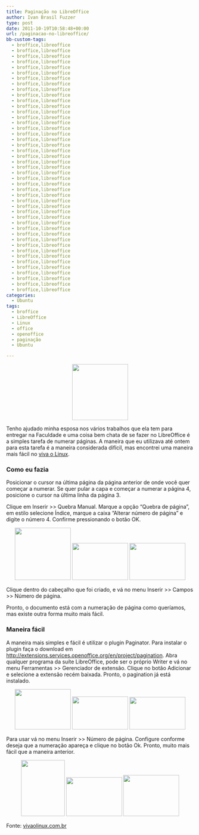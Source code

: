 ```yaml
---
title: Paginação no LibreOffice
author: Ivan Brasil Fuzzer
type: post
date: 2011-10-19T10:58:48+00:00
url: /paginacao-no-libreoffice/
bb-custom-tags:
  - broffice,libreoffice
  - broffice,libreoffice
  - broffice,libreoffice
  - broffice,libreoffice
  - broffice,libreoffice
  - broffice,libreoffice
  - broffice,libreoffice
  - broffice,libreoffice
  - broffice,libreoffice
  - broffice,libreoffice
  - broffice,libreoffice
  - broffice,libreoffice
  - broffice,libreoffice
  - broffice,libreoffice
  - broffice,libreoffice
  - broffice,libreoffice
  - broffice,libreoffice
  - broffice,libreoffice
  - broffice,libreoffice
  - broffice,libreoffice
  - broffice,libreoffice
  - broffice,libreoffice
  - broffice,libreoffice
  - broffice,libreoffice
  - broffice,libreoffice
  - broffice,libreoffice
  - broffice,libreoffice
  - broffice,libreoffice
  - broffice,libreoffice
  - broffice,libreoffice
  - broffice,libreoffice
  - broffice,libreoffice
  - broffice,libreoffice
  - broffice,libreoffice
  - broffice,libreoffice
  - broffice,libreoffice
  - broffice,libreoffice
  - broffice,libreoffice
  - broffice,libreoffice
  - broffice,libreoffice
  - broffice,libreoffice
  - broffice,libreoffice
  - broffice,libreoffice
  - broffice,libreoffice
  - broffice,libreoffice
categories:
  - Ubuntu
tags:
  - broffice
  - LibreOffice
  - Linux
  - office
  - openoffice
  - paginação
  - Ubuntu

---
```

<p style="text-align: center;">
  <img class="alignnone size-full wp-image-2714" title="pagination_0" src="http://www.ubuntero.com.br/wp-content/uploads/2011/10/pagination_0.png" alt="" width="150" height="150" />
</p>

Tenho ajudado minha esposa nos vários trabalhos que ela tem para entregar na Faculdade e uma coisa bem chata de se fazer no LibreOffice é a simples tarefa de numerar páginas. A maneira que eu utilizava até ontem para esta tarefa é a maneira considerada difícil, mas encontrei uma maneira mais fácil no [viva o Linux][1].

### Como eu fazia

Posicionar o cursor na última página da página anterior de onde você quer começar a numerar. Se quer pular a capa e começar a numerar a página 4, posicione o cursor na última linha da página 3.

Clique em Inserir >> Quebra Manual. Marque a opção &#8220;Quebra de página&#8221;, em estilo selecione Índice, marque a caixa &#8220;Alterar número de página&#8221; e digite o número 4. Confirme pressionando o botão OK.

<p style="text-align: center;">
  <a href="http://www.ubuntero.com.br/wp-content/uploads/2011/10/Captura-de-tela-em-2011-10-19-082651.png"><img class="alignnone size-thumbnail wp-image-2718" title="Captura de tela em 2011-10-19 08:26:51" src="http://www.ubuntero.com.br/wp-content/uploads/2011/10/Captura-de-tela-em-2011-10-19-082651-150x140.png" alt="" width="150" height="140" /></a> <a href="http://www.ubuntero.com.br/wp-content/uploads/2011/10/Captura-de-tela-em-2011-10-19-082705.png"><img class="alignnone size-thumbnail wp-image-2720" title="Captura de tela em 2011-10-19 08:27:05" src="http://www.ubuntero.com.br/wp-content/uploads/2011/10/Captura-de-tela-em-2011-10-19-082705-150x99.png" alt="" width="150" height="99" /></a> <a href="http://www.ubuntero.com.br/wp-content/uploads/2011/10/Captura-de-tela-em-2011-10-19-082805.png"><img class="alignnone size-thumbnail wp-image-2721" title="Captura de tela em 2011-10-19 08:28:05" src="http://www.ubuntero.com.br/wp-content/uploads/2011/10/Captura-de-tela-em-2011-10-19-082805-150x99.png" alt="" width="150" height="99" /></a>
</p>

Clique dentro do cabeçalho que foi criado, e vá no menu Inserir >> Campos >> Número de página.

Pronto, o documento está com a numeração de página como queríamos, mas existe outra forma muito mais fácil.

### Maneira fácil

A maneira mais simples e fácil é utilizar o plugin Paginator. Para instalar o plugin faça o download em <http://extensions.services.openoffice.org/en/project/pagination>. Abra qualquer programa da suíte LibreOffice, pode ser o próprio Writer e vá no menu Ferramentas >> Gerenciador de extensão. Clique no botão Adicionar e selecione a extensão recém baixada. Pronto, o pagination já está instalado.

<p style="text-align: center;">
  <a href="http://www.ubuntero.com.br/wp-content/uploads/2011/10/Captura-de-tela-em-2011-10-19-083812.png"><img class="alignnone size-thumbnail wp-image-2722" title="Captura de tela em 2011-10-19 08:38:12" src="http://www.ubuntero.com.br/wp-content/uploads/2011/10/Captura-de-tela-em-2011-10-19-083812-150x108.png" alt="" width="150" height="108" /></a> <a href="http://www.ubuntero.com.br/wp-content/uploads/2011/10/Captura-de-tela-em-2011-10-19-083826.png"><img class="alignnone size-thumbnail wp-image-2723" title="Captura de tela em 2011-10-19 08:38:26" src="http://www.ubuntero.com.br/wp-content/uploads/2011/10/Captura-de-tela-em-2011-10-19-083826-150x88.png" alt="" width="150" height="88" /></a> <a href="http://www.ubuntero.com.br/wp-content/uploads/2011/10/Captura-de-tela-em-2011-10-19-084032.png"><img class="alignnone size-thumbnail wp-image-2724" title="Captura de tela em 2011-10-19 08:40:32" src="http://www.ubuntero.com.br/wp-content/uploads/2011/10/Captura-de-tela-em-2011-10-19-084032-150x87.png" alt="" width="150" height="87" /></a>
</p>

Para usar vá no menu Inserir >> Número de página. Configure conforme deseja que a numeração apareça e clique no botão Ok. Pronto, muito mais fácil que a maneira anterior.

<p style="text-align: center;">
  <a href="http://www.ubuntero.com.br/wp-content/uploads/2011/10/Captura-de-tela-em-2011-10-19-085202.png"><img class="alignnone size-thumbnail wp-image-2725" title="Captura de tela em 2011-10-19 08:52:02" src="http://www.ubuntero.com.br/wp-content/uploads/2011/10/Captura-de-tela-em-2011-10-19-085202-117x150.png" alt="" width="117" height="150" /></a> <a href="http://www.ubuntero.com.br/wp-content/uploads/2011/10/Captura-de-tela-em-2011-10-19-085218.png"><img class="alignnone size-thumbnail wp-image-2726" title="Captura de tela em 2011-10-19 08:52:18" src="http://www.ubuntero.com.br/wp-content/uploads/2011/10/Captura-de-tela-em-2011-10-19-085218-150x104.png" alt="" width="150" height="104" /></a> <a href="http://www.ubuntero.com.br/wp-content/uploads/2011/10/Captura-de-tela-em-2011-10-19-085327.png"><img class="alignnone size-thumbnail wp-image-2727" title="Captura de tela em 2011-10-19 08:53:27" src="http://www.ubuntero.com.br/wp-content/uploads/2011/10/Captura-de-tela-em-2011-10-19-085327-150x110.png" alt="" width="150" height="110" /></a>
</p>

Fonte: [vivaolinux.com.br][2]

 [1]: http://vivaolinux.com.br
 [2]: http://www.vivaolinux.com.br/artigo/O-jeito-facil-e-o-dificil-de-inserir-paginacao-no-Open-LibreOffice